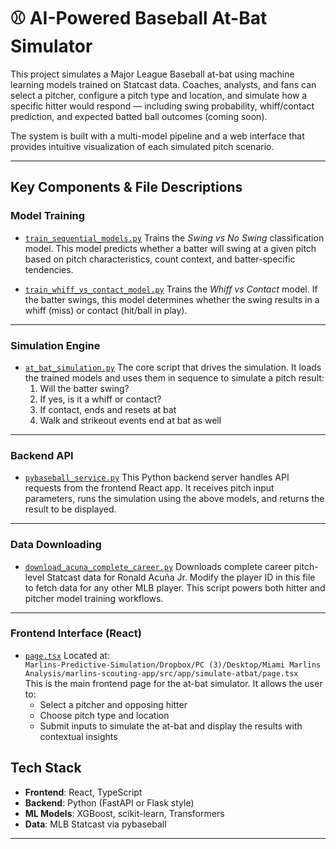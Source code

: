 # ⚾ AI-Powered Baseball At-Bat Simulator

This project simulates a Major League Baseball at-bat using machine learning models trained on Statcast data. Coaches, analysts, and fans can select a pitcher, configure a pitch type and location, and simulate how a specific hitter would respond — including swing probability, whiff/contact prediction, and expected batted ball outcomes (coming soon).

The system is built with a multi-model pipeline and a web interface that provides intuitive visualization of each simulated pitch scenario.

---

## Key Components & File Descriptions

### Model Training

- [`train_sequential_models.py`](./train_sequential_models.py)
  Trains the *Swing vs No Swing* classification model. This model predicts whether a batter will swing at a given pitch based on pitch characteristics, count context, and batter-specific tendencies.

- [`train_whiff_vs_contact_model.py`](./train_whiff_vs_contact_model.py)
  Trains the *Whiff vs Contact* model. If the batter swings, this model determines whether the swing results in a whiff (miss) or contact (hit/ball in play).

---

### Simulation Engine

- [`at_bat_simulation.py`](./at_bat_simulation.py)
  The core script that drives the simulation. It loads the trained models and uses them in sequence to simulate a pitch result:  
    1. Will the batter swing?  
    2. If yes, is it a whiff or contact?  
    3. If contact, ends and resets at bat
    4. Walk and strikeout events end at bat as well 

---

### Backend API

- [`pybaseball_service.py`](./pybaseball_service.py)
  This Python backend server handles API requests from the frontend React app. It receives pitch input parameters, runs the simulation using the above models, and returns the result to be displayed.

---

### Data Downloading

- [`download_acuna_complete_career.py`](./download_acuna_complete_career.py)
  Downloads complete career pitch-level Statcast data for Ronald Acuña Jr. Modify the player ID in this file to fetch data for any other MLB player. This script powers both hitter and pitcher model training workflows.

---

### Frontend Interface (React)

- [`page.tsx`](./src/app/simulate-atbat/pages.tsx) 
  Located at:  
  `Marlins-Predictive-Simulation/Dropbox/PC (3)/Desktop/Miami Marlins Analysis/marlins-scouting-app/src/app/simulate-atbat/page.tsx`  
  This is the main frontend page for the at-bat simulator. It allows the user to:  
    - Select a pitcher and opposing hitter  
    - Choose pitch type and location  
    - Submit inputs to simulate the at-bat and display the results with contextual insights

## Tech Stack

- **Frontend**: React, TypeScript  
- **Backend**: Python (FastAPI or Flask style)  
- **ML Models**: XGBoost, scikit-learn, Transformers  
- **Data**: MLB Statcast via pybaseball  

---


